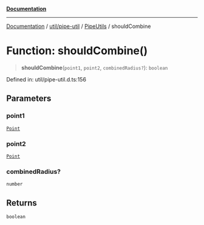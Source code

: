 [**Documentation**](../../../../../index.md)

***

[Documentation](../../../../../index.md) / [util/pipe-util](../../../index.md) / [PipeUtils](../index.md) / shouldCombine

# Function: shouldCombine()

> **shouldCombine**(`point1`, `point2`, `combinedRadius?`): `boolean`

Defined in: util/pipe-util.d.ts:156

## Parameters

### point1

[`Point`](../../../../../perspective-client/interfaces/Point.md)

### point2

[`Point`](../../../../../perspective-client/interfaces/Point.md)

### combinedRadius?

`number`

## Returns

`boolean`
